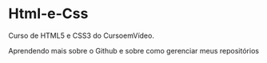 # Html-e-Css

  Curso de HTML5 e CSS3 do CursoemVídeo.

  Aprendendo mais sobre o Github e sobre como gerenciar meus repositórios